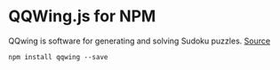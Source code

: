 # QQWing.js for NPM
QQwing is software for generating and solving Sudoku puzzles.
[Source](https://github.com/stephenostermiller/qqwing)

`npm install qqwing --save`
